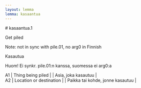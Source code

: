 ```yaml
---
layout: lemma
lemma: kasaantua
---
```


<div class="sense">
# <span class="sensename">kasaantua.1</span>

<span class="description">Get piled</span>

Note: not in sync with pile.01, no arg0 in Finnish

<span class="description">Kasautua</span>

Huom! Ei synkr. pile.01:n kanssa, suomessa ei arg0:a

A1 | Thing being piled |   | Asia, joka kasautuu |  
A2 | Location or destination |   | Paikka tai kohde, jonne kasautuu |  

</div>

